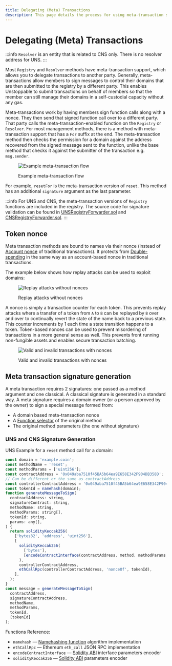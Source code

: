```yaml
---
title: Delegating (Meta) Transactions
description: This page details the process for using meta-transaction support, which allows members to delegate transactions to another party.
---
```


# Delegating (Meta) Transactions

:::info
`Resolver` is an entity that is related to CNS only. There is no resolver address for UNS.
:::

Most `Registry` and `Resolver` methods have meta-transaction support, which allows you to delegate transactions to another party. Generally, meta-transactions allow members to sign messages to control their domains that are then submitted to the registry by a different party. This enables Unstoppable to submit transactions on behalf of members so that the member can still manage their domains in a self-custodial capacity without any gas.

Meta-transactions work by having members sign function calls along with a nonce. They then send that signed function call over to a different party. That party calls the meta-transaction-enabled function on the `Registry` or `Resolver`. For most management methods, there is a method with meta-transaction support that has a `For` suffix at the end. The meta-transaction method then checks the permission for a domain against the address recovered from the signed message sent to the function, unlike the base method that checks it against the submitter of the transaction e.g. `msg.sender`.

<figure>

![Example meta-transaction flow](/images/meta-transaction-2112.svg)

<figcaption>Example meta-transaction flow</figcaption>
</figure>

For example, `resetFor` is the meta-transaction version of `reset`. This method has an additional `signature` argument as the last parameter.

:::info
For UNS and CNS, the meta-transaction versions of `Registry`  functions are included in the registry. The source code for signature validation can be found in [UNSRegistryForwarder.sol](https://github.com/unstoppabledomains/uns/blob/main/contracts/metatx/UNSRegistryForwarder.sol) and [CNSRegistryForwarder.sol](https://github.com/unstoppabledomains/uns/blob/main/contracts/metatx/CNSRegistryForwarder.sol).
:::

## Token nonce

Meta transaction methods are bound to names via their nonce (instead of [Account nonce](https://ethereum.stackexchange.com/questions/27432/what-is-nonce-in-ethereum-how-does-it-prevent-double-spending) of traditional transactions). It protects from [Double-spending](https://en.wikipedia.org/wiki/Double-spending) in the same way as an account-based nonce in traditional transactions.

The example below shows how replay attacks can be used to exploit domains:

<figure>

![Replay attacks without nonces](/images/without-nonces-44233.svg)

<figcaption>Replay attacks without nonces</figcaption>
</figure>

A nonce is simply a transaction counter for each token. This prevents replay attacks where a transfer of a token from `A` to `B` can be replayed by `B` over and over to continually revert the state of the name back to a previous state. This counter increments by 1 each time a state transition happens to a token. Token-based nonces can be used to prevent misordering of transactions in a more general sense as well. This prevents front running non-fungible assets and enables secure transaction batching.

<figure>

![Valid and invalid transactions with nonces](/images/nonces-44233.svg)

<figcaption>Valid and invalid transactions with nonces</figcaption>
</figure>

## Meta transaction signature generation

A meta transaction requires 2 signatures: one passed as a method argument and one classical. A classical signature is generated in a standard way. A meta signature requires a domain owner (or a person approved by the owner) to sign a special message formed from:

* A domain based meta-transaction nonce
* A [Function selector](https://solidity.readthedocs.io/en/v0.7.0/abi-spec.html#function-selector) of the original method
* The original method parameters (the one without signature)

### UNS and CNS Signature Generation

UNS Example for a `reset` method call for a domain:

```javascript
const domain = 'example.coin';
const methodName = 'reset';
const methodParams = ['uint256'];
const contractAddress = '0x049aba7510f45BA5b64ea9E658E342F904DB358D';
// Can be different or the same as contractAddress
const controllerContractAddress = '0x049aba7510f45BA5b64ea9E658E342F904DB358D';
const tokenId = namehash(domain);
function generateMessageToSign(
  contractAddress: string,
  signatureContract: string,
  methodName: string,
  methodParams: string[],
  tokenId: string,
  params: any[],
) {
  return solidityKeccak256(
    ['bytes32', 'address', 'uint256'],
    [
      solidityKeccak256(
        ['bytes'],
        [encodeContractInterface(contractAddress, method, methodParams, params)],
      ),
      controllerContractAddress,
      ethCallRpc(controllerContractAddress, 'nonceOf', tokenId),
    ],
  );
}
const message = generateMessageToSign(
  contractAddress,
  signatureContractAddress,
  methodName,
  methodParams,
  tokenId,
  [tokenId]
);
```

Functions Reference:

* `namehash` — [Namehashing function](../getting-started/domain-registry-essentials/namehashing.md) algorithm implementation
* `ethCallRpc` — Ethereum `eth_call` JSON RPC implementation
* `encodeContractInterface` — [Solidity ABI](https://solidity.readthedocs.io/en/v0.7.0/abi-spec.html#argument-encoding) interface parameters encoder
* `solidityKeccak256` — [Solidity ABI](https://solidity.readthedocs.io/en/v0.7.0/abi-spec.html#argument-encoding) parameters encoder
